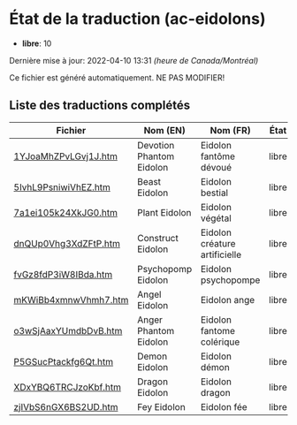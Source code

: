 # État de la traduction (ac-eidolons)

 * **libre**: 10


Dernière mise à jour: 2022-04-10 13:31 *(heure de Canada/Montréal)*

Ce fichier est généré automatiquement. NE PAS MODIFIER!
## Liste des traductions complétés

| Fichier   | Nom (EN)    | Nom (FR)    | État |
|-----------|-------------|-------------|:----:|
|[1YJoaMhZPvLGvj1J.htm](ac-eidolons/1YJoaMhZPvLGvj1J.htm)|Devotion Phantom Eidolon|Eidolon fantôme dévoué|libre|
|[5IvhL9PsniwiVhEZ.htm](ac-eidolons/5IvhL9PsniwiVhEZ.htm)|Beast Eidolon|Eidolon bestial|libre|
|[7a1ei105k24XkJG0.htm](ac-eidolons/7a1ei105k24XkJG0.htm)|Plant Eidolon|Eidolon végétal|libre|
|[dnQUp0Vhg3XdZFtP.htm](ac-eidolons/dnQUp0Vhg3XdZFtP.htm)|Construct Eidolon|Eidolon créature artificielle|libre|
|[fvGz8fdP3iW8IBda.htm](ac-eidolons/fvGz8fdP3iW8IBda.htm)|Psychopomp Eidolon|Eidolon psychopompe|libre|
|[mKWiBb4xmnwVhmh7.htm](ac-eidolons/mKWiBb4xmnwVhmh7.htm)|Angel Eidolon|Eidolon ange|libre|
|[o3wSjAaxYUmdbDvB.htm](ac-eidolons/o3wSjAaxYUmdbDvB.htm)|Anger Phantom Eidolon|Eidolon fantome colérique|libre|
|[P5GSucPtackfg6Qt.htm](ac-eidolons/P5GSucPtackfg6Qt.htm)|Demon Eidolon|Eidolon démon|libre|
|[XDxYBQ6TRCJzoKbf.htm](ac-eidolons/XDxYBQ6TRCJzoKbf.htm)|Dragon Eidolon|Eidolon dragon|libre|
|[zjIVbS6nGX6BS2UD.htm](ac-eidolons/zjIVbS6nGX6BS2UD.htm)|Fey Eidolon|Eidolon fée|libre|
